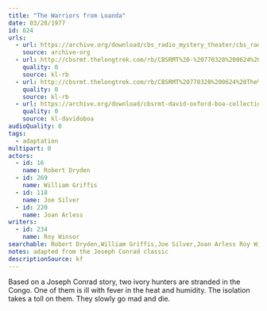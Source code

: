```yaml
---
title: "The Warriors from Loanda"
date: 03/28/1977
id: 624
urls: 
  - url: https://archive.org/download/cbs_radio_mystery_theater/cbs_radio_mystery_theater-0601-0650.zip/cbs_radio_mystery_theater-0601-0650%2Fcbsrmt_0624_the_warriors_from_loanda.mp3
    source: archive-org
  - url: http://cbsrmt.thelongtrek.com/rb/CBSRMT%20-%20770328%200624%20The%20Warriors%20From%20Loanda_WLNH-FM_rb.mp3
    quality: 0
    source: kl-rb
  - url: http://cbsrmt.thelongtrek.com/rb/CBSRMT%20770328%200624%20The%20Warriors%20From%20Loanda_wbbm_rb.mp3
    quality: 0
    source: kl-rb
  - url: https://archive.org/download/cbsrmt-david-oxford-boa-collection/CBSRMT-770328-0624-The-Warriors-from-Loanda-(128-48)_WBBM-JE-{BoA}.mp3
    quality: 0
    source: kl-davidoboa
audioQuality: 0
tags: 
  - adaptation
multipart: 0
actors:  
  - id: 16
    name: Robert Dryden  
  - id: 269
    name: William Griffis  
  - id: 118
    name: Joe Silver  
  - id: 220
    name: Joan Arless
writers:  
  - id: 234
    name: Roy Winsor
searchable: Robert Dryden,William Griffis,Joe Silver,Joan Arless Roy Winsor
notes: adapted from the Joseph Conrad classic
descriptionSource: kf
---
```

Based on a Joseph Conrad story, two ivory hunters are stranded in the Congo. One of them is ill with fever in the heat and humidity. The isolation takes a toll on them. They slowly go mad and die.